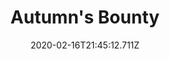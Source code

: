---
templateKey: blog-post
title: Autumn's Bounty
type: cooking
energy: 220
health: 99
description: A taste of the season., 
featuredpost: false
date: 2020-02-16T21:45:12.711Z
featuredimage: /img/Autumn's_Bounty.png
sellPrice: 350
tags:
  - Yam
  - Pumpkin
  - edible
---